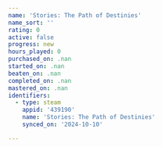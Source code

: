 ```yaml
---
name: 'Stories: The Path of Destinies'
name_sort: ''
rating: 0
active: false
progress: new
hours_played: 0
purchased_on: .nan
started_on: .nan
beaten_on: .nan
completed_on: .nan
mastered_on: .nan
identifiers:
  - type: steam
    appid: '439190'
    name: 'Stories: The Path of Destinies'
    synced_on: '2024-10-10'

---
```

